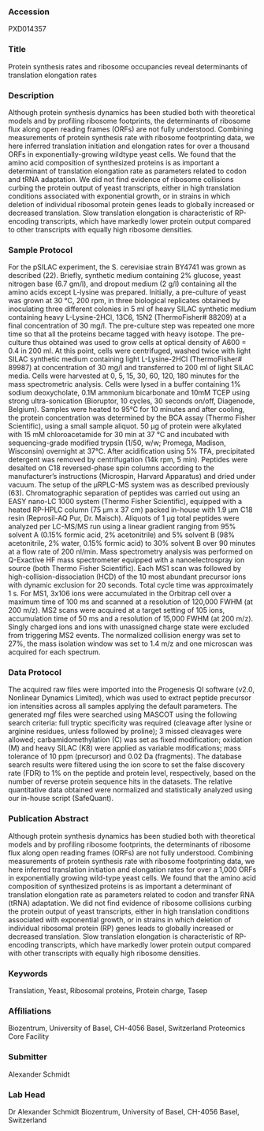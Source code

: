 ### Accession
PXD014357

### Title
Protein synthesis rates and ribosome occupancies reveal determinants of translation elongation rates

### Description
Although protein synthesis dynamics has been studied both with theoretical models and by profiling ribosome footprints, the determinants of ribosome flux along open reading frames (ORFs) are not fully understood. Combining measurements of protein synthesis rate with ribosome footprinting data, we here inferred translation initiation and elongation rates for over a thousand ORFs in exponentially-growing wildtype yeast cells. We found that the amino acid composition of synthesized proteins is as important a determinant of translation elongation rate as parameters related to codon and tRNA adaptation. We did not find evidence of ribosome collisions curbing the protein output of yeast transcripts, either in high translation conditions associated with exponential growth, or in strains in which deletion of individual ribosomal protein genes leads to globally increased or decreased translation. Slow translation elongation is characteristic of RP-encoding transcripts, which have markedly lower protein output compared to other transcripts with equally high ribosome densities.

### Sample Protocol
For the pSILAC experiment, the S. cerevisiae strain BY4741 was grown as described (22). Briefly, synthetic medium containing 2% glucose, yeast nitrogen base (6.7 gm/l), and dropout medium (2 g/l) containing all the amino acids except L-lysine was prepared. Initially, a pre-culture of yeast was grown at 30 °C, 200 rpm, in three biological replicates obtained by inoculating three different colonies in 5 ml of heavy SILAC synthetic medium containing heavy L-Lysine-2HCl, 13C6, 15N2 (ThermoFisher# 88209) at a final concentration of 30 mg/l. The pre-culture step was repeated one more time so that all the proteins became tagged with heavy isotope. The pre-culture thus obtained was used to grow cells at optical density of A600 = 0.4 in 200 ml. At this point, cells were centrifuged, washed twice with light SILAC synthetic medium containing light L-Lysine-2HCl (ThermoFisher# 89987) at concentration of 30 mg/l and transferred to 200 ml of light SILAC media. Cells were harvested at 0, 5, 15, 30, 60, 120, 180 minutes for the mass spectrometric analysis. Cells were lysed in a buffer containing 1% sodium deoxycholate, 0.1M ammonium bicarbonate and 10mM TCEP using strong ultra-sonication (Bioruptor, 10 cycles, 30 seconds on/off, Diagenode, Belgium). Samples were heated to 95°C for 10 minutes and after cooling, the protein concentration was determined by the BCA assay (Thermo Fisher Scientific), using a small sample aliquot. 50 μg of protein were alkylated with 15 mM chloroacetamide for 30 min at 37 °C and incubated with sequencing-grade modified trypsin (1/50, w/w; Promega, Madison, Wisconsin) overnight at 37°C. After acidification using 5% TFA, precipitated detergent was removed by centrifugation (14k rpm, 5 min). Peptides were desalted on C18 reversed-phase spin columns according to the manufacturer’s instructions (Microspin, Harvard Apparatus) and dried under vacuum. The setup of the μRPLC-MS system was as described previously (63). Chromatographic separation of peptides was carried out using an EASY nano-LC 1000 system (Thermo Fisher Scientific), equipped with a heated RP-HPLC column (75 μm x 37 cm) packed in-house with 1.9 μm C18 resin (Reprosil-AQ Pur, Dr. Maisch). Aliquots of 1 μg total peptides were analyzed per LC-MS/MS run using a linear gradient ranging from 95% solvent A (0.15% formic acid, 2% acetonitrile) and 5% solvent B (98% acetonitrile, 2% water, 0.15% formic acid) to 30% solvent B over 90 minutes at a flow rate of 200 nl/min. Mass spectrometry analysis was performed on Q-Exactive HF mass spectrometer equipped with a nanoelectrospray ion source (both Thermo Fisher Scientific). Each MS1 scan was followed by high-collision-dissociation (HCD) of the 10 most abundant precursor ions with dynamic exclusion for 20 seconds. Total cycle time was approximately 1 s. For MS1, 3x106 ions were accumulated in the Orbitrap cell over a maximum time of 100 ms and scanned at a resolution of 120,000 FWHM (at 200 m/z). MS2 scans were acquired at a target setting of 105 ions, accumulation time of 50 ms and a resolution of 15,000 FWHM (at 200 m/z). Singly charged ions and ions with unassigned charge state were excluded from triggering MS2 events. The normalized collision energy was set to 27%, the mass isolation window was set to 1.4 m/z and one microscan was acquired for each spectrum.

### Data Protocol
The acquired raw files were imported into the Progenesis QI software (v2.0, Nonlinear Dynamics Limited), which was used to extract peptide precursor ion intensities across all samples applying the default parameters. The generated mgf files were searched using MASCOT using the following search criteria: full tryptic specificity was required (cleavage after lysine or arginine residues, unless followed by proline); 3 missed cleavages were allowed; carbamidomethylation (C) was set as fixed modification; oxidation (M) and heavy SILAC (K8) were applied as variable modifications; mass tolerance of 10 ppm (precursor) and 0.02 Da (fragments). The database search results were filtered using the ion score to set the false discovery rate (FDR) to 1% on the peptide and protein level, respectively, based on the number of reverse protein sequence hits in the datasets. The relative quantitative data obtained were normalized and statistically analyzed using our in-house script (SafeQuant).

### Publication Abstract
Although protein synthesis dynamics has been studied both with theoretical models and by profiling ribosome footprints, the determinants of ribosome flux along open reading frames (ORFs) are not fully understood. Combining measurements of protein synthesis rate with ribosome footprinting data, we here inferred translation initiation and elongation rates for over a 1,000 ORFs in exponentially growing wild-type yeast cells. We found that the amino acid composition of synthesized proteins is as important a determinant of translation elongation rate as parameters related to codon and transfer RNA (tRNA) adaptation. We did not find evidence of ribosome collisions curbing the protein output of yeast transcripts, either in high translation conditions associated with exponential growth, or in strains in which deletion of individual ribosomal protein (RP) genes leads to globally increased or decreased translation. Slow translation elongation is characteristic of RP-encoding transcripts, which have markedly lower protein output compared with other transcripts with equally high ribosome densities.

### Keywords
Translation, Yeast, Ribosomal proteins, Protein charge, Tasep

### Affiliations
Biozentrum, University of Basel, CH-4056 Basel, Switzerland
Proteomics Core Facility

### Submitter
Alexander Schmidt

### Lab Head
Dr Alexander Schmidt
Biozentrum, University of Basel, CH-4056 Basel, Switzerland


